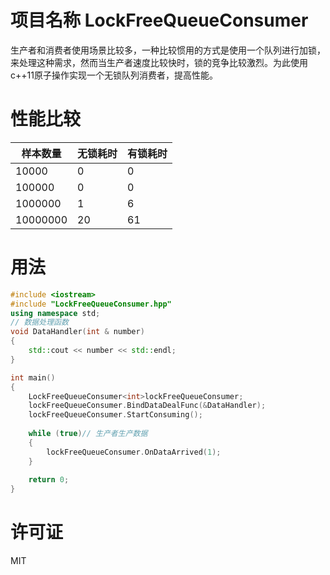 # 项目名称 LockFreeQueueConsumer
生产者和消费者使用场景比较多，一种比较惯用的方式是使用一个队列进行加锁，来处理这种需求，然而当生产者速度比较快时，锁的竞争比较激烈。为此使用c++11原子操作实现一个无锁队列消费者，提高性能。

# 性能比较
样本数量|无锁耗时|有锁耗时
-|-|-
10000|0|0|
100000|0|0|
1000000|1|6|
10000000|20|61|

# 用法
```c++
#include <iostream>
#include "LockFreeQueueConsumer.hpp"
using namespace std;
// 数据处理函数
void DataHandler(int & number)
{
	std::cout << number << std::endl;
}

int main()
{
	LockFreeQueueConsumer<int>lockFreeQueueConsumer;
	lockFreeQueueConsumer.BindDataDealFunc(&DataHandler);
	lockFreeQueueConsumer.StartConsuming();
	
	while (true)// 生产者生产数据 
	{
		lockFreeQueueConsumer.OnDataArrived(1);
	}
	
	return 0;
}
```

# 许可证
MIT

